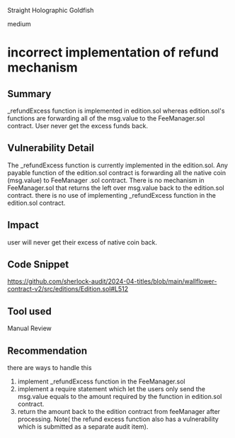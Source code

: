 Straight Holographic Goldfish

medium

# incorrect implementation of refund mechanism

## Summary
_refundExcess function is implemented in edition.sol whereas edition.sol's functions are forwarding all of the msg.value to the FeeManager.sol contract. User never get the excess funds back.

## Vulnerability Detail
The _refundExcess function is currently implemented in the edition.sol. Any payable function of the edition.sol contract is forwarding all the native coin (msg.value) to FeeManager .sol contract. There is no mechanism in FeeManager.sol that returns the left over msg.value back to the edition.sol contract. there is no use of implementing _refundExcess function in the edition.sol contract.

## Impact
user will never get their excess of native coin back.

## Code Snippet

https://github.com/sherlock-audit/2024-04-titles/blob/main/wallflower-contract-v2/src/editions/Edition.sol#L512
## Tool used
Manual Review

## Recommendation
there are ways to handle this
1. implement _refundExcess function in the FeeManager.sol
2. implement a require statement which let the users only send the msg.value equals to the amount required by the function in edition.sol contract. 
3. return the amount back to the edition contract from feeManager after processing. 
Note( the refund excess function also has a vulnerability which is submitted as a separate audit item).

